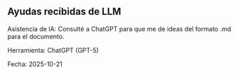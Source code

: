 ## Ayudas recibidas de LLM

Asistencia de IA: Consulté a ChatGPT para que me de ideas del formato .md para el documento.

Herramienta: ChatGPT (GPT-5)

Fecha: 2025-10-21
